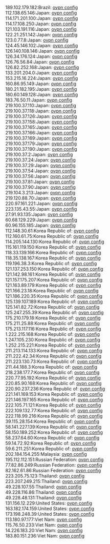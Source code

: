 189.102.179.182:Brazil: [ovpn config](vpn/189_102_179_182.ovpn)  
112.138.65.146:Japan: [ovpn config](vpn/112_138_65_146.ovpn)  
114.171.201.100:Japan: [ovpn config](vpn/114_171_201_100.ovpn)  
114.17.108.250:Japan: [ovpn config](vpn/114_17_108_250.ovpn)  
121.103.191.116:Japan: [ovpn config](vpn/121_103_191_116.ovpn)  
122.21.251.142:Japan: [ovpn config](vpn/122_21_251_142.ovpn)  
123.0.77.8:Japan: [ovpn config](vpn/123_0_77_8.ovpn)  
124.45.146.102:Japan: [ovpn config](vpn/124_45_146_102.ovpn)  
126.140.108.146:Japan: [ovpn config](vpn/126_140_108_146.ovpn)  
126.34.176.124:Japan: [ovpn config](vpn/126_34_176_124.ovpn)  
126.76.56.84:Japan: [ovpn config](vpn/126_76_56_84.ovpn)  
126.82.252.168:Japan: [ovpn config](vpn/126_82_252_168.ovpn)  
133.201.204.0:Japan: [ovpn config](vpn/133_201_204_0.ovpn)  
153.215.16.224:Japan: [ovpn config](vpn/153_215_16_224.ovpn)  
160.86.95.149:Japan: [ovpn config](vpn/160_86_95_149.ovpn)  
180.21.182.195:Japan: [ovpn config](vpn/180_21_182_195.ovpn)  
180.60.149.128:Japan: [ovpn config](vpn/180_60_149_128.ovpn)  
183.76.50.11:Japan: [ovpn config](vpn/183_76_50_11.ovpn)  
219.100.37.110:Japan: [ovpn config](vpn/219_100_37_110.ovpn)  
219.100.37.118:Japan: [ovpn config](vpn/219_100_37_118.ovpn)  
219.100.37.126:Japan: [ovpn config](vpn/219_100_37_126.ovpn)  
219.100.37.158:Japan: [ovpn config](vpn/219_100_37_158.ovpn)  
219.100.37.165:Japan: [ovpn config](vpn/219_100_37_165.ovpn)  
219.100.37.166:Japan: [ovpn config](vpn/219_100_37_166.ovpn)  
219.100.37.169:Japan: [ovpn config](vpn/219_100_37_169.ovpn)  
219.100.37.179:Japan: [ovpn config](vpn/219_100_37_179.ovpn)  
219.100.37.190:Japan: [ovpn config](vpn/219_100_37_190.ovpn)  
219.100.37.2:Japan: [ovpn config](vpn/219_100_37_2.ovpn)  
219.100.37.24:Japan: [ovpn config](vpn/219_100_37_24.ovpn)  
219.100.37.29:Japan: [ovpn config](vpn/219_100_37_29.ovpn)  
219.100.37.54:Japan: [ovpn config](vpn/219_100_37_54.ovpn)  
219.100.37.56:Japan: [ovpn config](vpn/219_100_37_56.ovpn)  
219.100.37.81:Japan: [ovpn config](vpn/219_100_37_81.ovpn)  
219.100.37.90:Japan: [ovpn config](vpn/219_100_37_90.ovpn)  
219.104.3.213:Japan: [ovpn config](vpn/219_104_3_213.ovpn)  
219.120.88.70:Japan: [ovpn config](vpn/219_120_88_70.ovpn)  
220.97.161.221:Japan: [ovpn config](vpn/220_97_161_221.ovpn)  
223.135.43.55:Japan: [ovpn config](vpn/223_135_43_55.ovpn)  
27.91.93.135:Japan: [ovpn config](vpn/27_91_93_135.ovpn)  
60.68.129.229:Japan: [ovpn config](vpn/60_68_129_229.ovpn)  
60.96.155.185:Japan: [ovpn config](vpn/60_96_155_185.ovpn)  
112.148.30.61:Korea Republic of: [ovpn config](vpn/112_148_30_61.ovpn)  
112.160.61.75:Korea Republic of: [ovpn config](vpn/112_160_61_75.ovpn)  
114.205.144.130:Korea Republic of: [ovpn config](vpn/114_205_144_130.ovpn)  
115.161.119.150:Korea Republic of: [ovpn config](vpn/115_161_119_150.ovpn)  
118.33.139.166:Korea Republic of: [ovpn config](vpn/118_33_139_166.ovpn)  
118.35.138.167:Korea Republic of: [ovpn config](vpn/118_35_138_167.ovpn)  
119.196.38.3:Korea Republic of: [ovpn config](vpn/119_196_38_3.ovpn)  
121.137.253.150:Korea Republic of: [ovpn config](vpn/121_137_253_150.ovpn)  
121.142.98.161:Korea Republic of: [ovpn config](vpn/121_142_98_161.ovpn)  
121.157.175.207:Korea Republic of: [ovpn config](vpn/121_157_175_207.ovpn)  
121.163.89.179:Korea Republic of: [ovpn config](vpn/121_163_89_179.ovpn)  
121.166.23.18:Korea Republic of: [ovpn config](vpn/121_166_23_18.ovpn)  
121.186.220.35:Korea Republic of: [ovpn config](vpn/121_186_220_35.ovpn)  
125.139.107.189:Korea Republic of: [ovpn config](vpn/125_139_107_189.ovpn)  
125.141.82.72:Korea Republic of: [ovpn config](vpn/125_141_82_72.ovpn)  
125.247.255.39:Korea Republic of: [ovpn config](vpn/125_247_255_39.ovpn)  
175.210.179.18:Korea Republic of: [ovpn config](vpn/175_210_179_18.ovpn)  
175.211.25.88:Korea Republic of: [ovpn config](vpn/175_211_25_88.ovpn)  
175.213.117.116:Korea Republic of: [ovpn config](vpn/175_213_117_116.ovpn)  
1.222.215.168:Korea Republic of: [ovpn config](vpn/1_222_215_168.ovpn)  
1.247.105.230:Korea Republic of: [ovpn config](vpn/1_247_105_230.ovpn)  
1.252.215.221:Korea Republic of: [ovpn config](vpn/1_252_215_221.ovpn)  
211.213.114.133:Korea Republic of: [ovpn config](vpn/211_213_114_133.ovpn)  
211.222.42.34:Korea Republic of: [ovpn config](vpn/211_222_42_34.ovpn)  
211.223.130.73:Korea Republic of: [ovpn config](vpn/211_223_130_73.ovpn)  
211.44.188.3:Korea Republic of: [ovpn config](vpn/211_44_188_3.ovpn)  
218.238.177.7:Korea Republic of: [ovpn config](vpn/218_238_177_7.ovpn)  
220.77.95.192:Korea Republic of: [ovpn config](vpn/220_77_95_192.ovpn)  
220.85.90.168:Korea Republic of: [ovpn config](vpn/220_85_90_168.ovpn)  
220.90.237.236:Korea Republic of: [ovpn config](vpn/220_90_237_236.ovpn)  
221.141.169.153:Korea Republic of: [ovpn config](vpn/221_141_169_153.ovpn)  
221.146.197.165:Korea Republic of: [ovpn config](vpn/221_146_197_165.ovpn)  
222.105.71.121:Korea Republic of: [ovpn config](vpn/222_105_71_121.ovpn)  
222.109.132.77:Korea Republic of: [ovpn config](vpn/222_109_132_77.ovpn)  
222.118.99.216:Korea Republic of: [ovpn config](vpn/222_118_99_216.ovpn)  
39.115.28.154:Korea Republic of: [ovpn config](vpn/39_115_28_154.ovpn)  
58.141.227.139:Korea Republic of: [ovpn config](vpn/58_141_227_139.ovpn)  
58.150.189.252:Korea Republic of: [ovpn config](vpn/58_150_189_252.ovpn)  
58.237.64.60:Korea Republic of: [ovpn config](vpn/58_237_64_60.ovpn)  
59.14.72.92:Korea Republic of: [ovpn config](vpn/59_14_72_92.ovpn)  
59.6.211.251:Korea Republic of: [ovpn config](vpn/59_6_211_251.ovpn)  
202.184.154.255:Malaysia: [ovpn config](vpn/202_184_154_255.ovpn)  
195.112.112.151:Russian Federation: [ovpn config](vpn/195_112_112_151.ovpn)  
77.82.86.249:Russian Federation: [ovpn config](vpn/77_82_86_249.ovpn)  
82.162.61.86:Russian Federation: [ovpn config](vpn/82_162_61_86.ovpn)  
223.205.75.123:Thailand: [ovpn config](vpn/223_205_75_123.ovpn)  
223.207.249.215:Thailand: [ovpn config](vpn/223_207_249_215.ovpn)  
49.228.107.55:Thailand: [ovpn config](vpn/49_228_107_55.ovpn)  
49.228.116.86:Thailand: [ovpn config](vpn/49_228_116_86.ovpn)  
49.228.48.131:Thailand: [ovpn config](vpn/49_228_48_131.ovpn)  
131.156.12.229:United States: [ovpn config](vpn/131_156_12_229.ovpn)  
163.182.174.159:United States: [ovpn config](vpn/163_182_174_159.ovpn)  
173.198.248.39:United States: [ovpn config](vpn/173_198_248_39.ovpn)  
113.180.97.177:Viet Nam: [ovpn config](vpn/113_180_97_177.ovpn)  
115.76.50.233:Viet Nam: [ovpn config](vpn/115_76_50_233.ovpn)  
14.226.183.20:Viet Nam: [ovpn config](vpn/14_226_183_20.ovpn)  
183.80.151.236:Viet Nam: [ovpn config](vpn/183_80_151_236.ovpn)  
